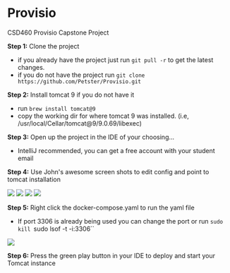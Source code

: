 # Provisio 
 CSD460 Provisio Capstone Project

**Step 1:** Clone the project
- if you already have the project just run `git pull -r` to get the latest changes.
- if you do not have the project run `git clone https://github.com/Petster/Provisio.git`

**Step 2:** Install tomcat 9 if you do not have it
- run `brew install tomcat@9`
- copy the working dir for where tomcat 9 was installed. (i.e, /usr/local/Cellar/tomcat@9/9.0.69/libexec)

**Step 3:** Open up the project in the IDE of your choosing...
- IntelliJ recommended, you can get a free account with your student email

**Step 4:** Use John's awesome screen shots to edit config and point to tomcat installation

![](https://user-images.githubusercontent.com/78231948/201999470-f942a736-8581-46c7-97a2-451e69453260.png)
![](https://user-images.githubusercontent.com/78231948/201999300-732f25ae-e755-4dc7-bd98-724234df1021.png)
![](https://user-images.githubusercontent.com/78231948/201999030-fd570e89-ef34-43b4-9f6d-712139992d80.png)
![](https://user-images.githubusercontent.com/78231948/201999046-f169f025-df02-4387-92a1-7c94ae00eae7.png)

**Step 5:** Right click the docker-compose.yaml to run the yaml file
- If port 3306 is already being used you can change the port or run `sudo kill `sudo lsof -t -i:3306``

![](https://user-images.githubusercontent.com/78231948/202038681-9117975d-6309-4b32-b47f-275baa4aeb66.png)

**Step 6:** Press the green play button in your IDE to deploy and start your Tomcat instance
